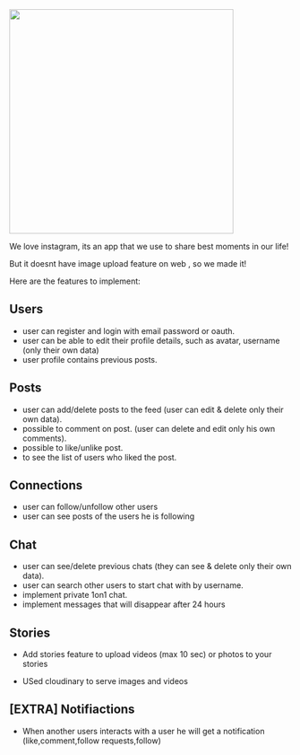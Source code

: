 <img src="https://www.freepnglogos.com/uploads/instagram-logo-png-transparent-0.png" width="400">

We love instagram, its an app that we use to share best moments in our life!

But it doesnt have image upload feature on web , so we made it!

Here are the features to implement:

## Users

- user can register and login with email password or oauth.
- user can be able to edit their profile details, such as avatar, username (only their own data)
- user profile contains previous posts.

## Posts

- user can add/delete posts to the feed (user can edit & delete only their own data).
- possible to comment on post. (user can delete and edit only his own comments).
- possible to like/unlike post.
- to see the list of users who liked the post.


##  Connections

- user can follow/unfollow other users
- user can see posts of the users he is following

## Chat

- user can see/delete previous chats (they can see & delete only their own data).
- user can search other users to start chat with by username.
- implement private 1on1 chat.
- implement messages that will disappear after 24 hours


## Stories

- Add stories feature to upload videos (max 10 sec) or photos to your stories

 - USed cloudinary to serve images and videos
 
## [EXTRA] Notifiactions

- When another users interacts with a user he will get a notification (like,comment,follow requests,follow)


